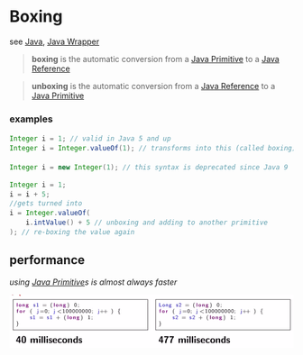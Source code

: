 # Boxing

see [Java](Java%200b5b700f7a384fc394698ce8490689cb.md), [Java Wrapper](Java%20Wrapper%2092b0e3e490b04780a1b5aa8e6239602d.md)

> **boxing** is the automatic conversion from a [Java Primitive](Java%20Primitive%20e7dbc1581ea5487ca06a33ec3344b3e7.md) to a [Java Reference](Java%20Reference%2041431c6e5e0749a7bc68d4bc851b15ce.md)
> 

> **unboxing** is the automatic conversion from a [Java Reference](Java%20Reference%2041431c6e5e0749a7bc68d4bc851b15ce.md) to a [Java Primitive](Java%20Primitive%20e7dbc1581ea5487ca06a33ec3344b3e7.md)
> 

### examples

```java
Integer i = 1; // valid in Java 5 and up
Integer i = Integer.valueOf(1); // transforms into this (called boxing)

Integer i = new Integer(1); // this syntax is deprecated since Java 9
```

```java
Integer i = 1;
i = i + 5;
//gets turned into
i = Integer.valueOf(
	i.intValue() + 5 // unboxing and adding to another primitive
); // re-boxing the value again
```

## performance

*using [Java Primitive](Java%20Primitive%20e7dbc1581ea5487ca06a33ec3344b3e7.md)s is almost always faster*

![Untitled](Boxing%2090a1ff7bca9a416eb76c72efd638cef7/Untitled.png)